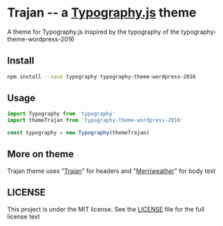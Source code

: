 # Trajan -- a [Typography.js](https://github.com/kyleamathews/typography.js) theme
A theme for Typography.js inspired by the typography of the typography-theme-wordpress-2016
## Install
```bash
npm install --save typography typography-theme-wordpress-2016
```
## Usage
```javascript
import Typography from 'typography'
import themeTrajan from 'typography-theme-wordpress-2016'

const typography = new Typography(themeTrajan)
```
## More on theme
Trajan theme uses "[Trajan](https://typekit.com/fonts/trajan)" for headers and "[Merriweather](https://typekit.com/fonts/merriweather)" for body text
## LICENSE
This project is under the MIT license. See the [LICENSE](./LISENCE) file for the full license text
